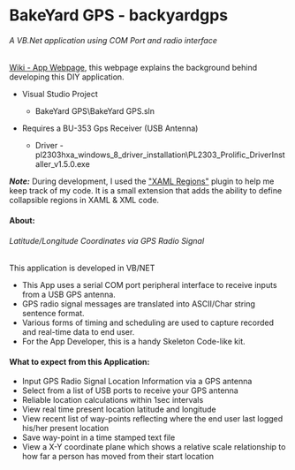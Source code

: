 
# BakeYard GPS - backyardgps
###### A VB.Net application using COM Port and radio interface

[Wiki - App Webpage](http://mezcel.wixsite.com/backyardgps), this webpage explains the background behind developing this DIY application.

* Visual Studio Project
    * BakeYard GPS\BakeYard GPS.sln


* Requires a BU-353 Gps Receiver (USB Antenna)
    * Driver - pl2303hxa_windows_8_driver_installation\PL2303_Prolific_DriverInstaller_v1.5.0.exe

___Note:___ During development, I used the ["XAML Regions"](https://visualstudiogallery.msdn.microsoft.com/3c534623-bb05-417f-afc0-c9e26bf0e177) plugin to help me keep track of my code. It is a small extension that adds the ability to define collapsible regions in XAML & XML code.

#### About:

###### Latitude/Longitude Coordinates via GPS Radio Signal

This application is developed in VB/NET

* This App uses a serial COM port peripheral interface to receive inputs from a USB GPS antenna.
* GPS radio signal messages are translated into ASCII/Char string sentence format.
* Various forms of timing and scheduling  are used to capture recorded and real-time data to end user.
* For the App Developer, this is a handy Skeleton Code-like kit.

#### What to expect from this Application:

* Input GPS Radio Signal Location Information via a GPS antenna
* Select from a list of USB ports to receive your GPS antenna
* Reliable location calculations within 1sec intervals
* View real time present location latitude and longitude
* View recent list of way-points reflecting where the end user last logged his/her present location
* Save way-point in a time stamped text file
* View a X-Y coordinate plane which shows a relative scale relationship to how far a person has moved from their start location
